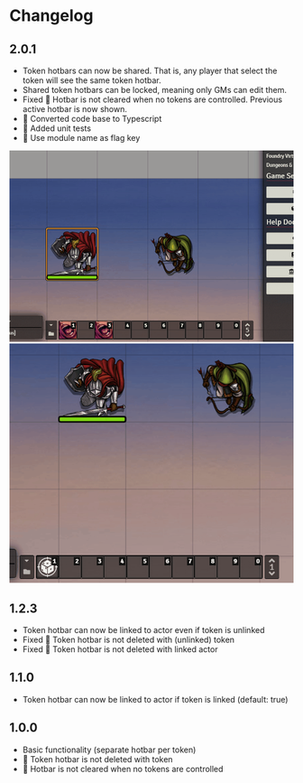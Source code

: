 # Changelog
## 2.0.1
- Token hotbars can now be shared. That is, any player that select the token will see the same token hotbar.
- Shared token hotbars can be locked, meaning only GMs can edit them.
- Fixed 🐛 Hotbar is not cleared when no tokens are controlled. Previous active hotbar is now shown.
- 🔧 Converted code base to Typescript
- 🔧 Added unit tests
- 🔧 Use module name as flag key

![Demo](./img/thb-locked.gif)
![Demo](./img/thb-go-back-to-active.gif)

## 1.2.3
- Token hotbar can now be linked to actor even if token is unlinked
- Fixed 🐛 Token hotbar is not deleted with (unlinked) token
- Fixed 🐛 Token hotbar is not deleted with linked actor

## 1.1.0
- Token hotbar can now be linked to actor if token is linked (default: true)

## 1.0.0
- Basic functionality (separate hotbar per token)
- 🐛 Token hotbar is not deleted with token
- 🐛 Hotbar is not cleared when no tokens are controlled